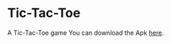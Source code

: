 # Tic-Tac-Toe
A Tic-Tac-Toe game
You can download the Apk [here](https://drive.google.com/file/d/1Ndj9SyaednLDxI_TEgE9UDLp7rorQRX-/view?usp=sharing).
